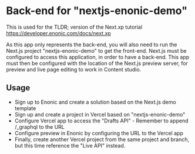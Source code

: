# Back-end for "nextjs-enonic-demo"

This is used for the TLDR; version of the Next.xp tutorial https://developer.enonic.com/docs/next.xp

As this app only represents the back-end, you will also need to run the Next.js project "nextjs-enonic-demo" to get the front-end.
Next.js must be configured to access this application, in order to have a back-end.
This app must then be configured with the location of the Next.js preview server, for preview and live page editing to work in Content studio.

## Usage

* Sign up to Enonic and create a solution based on the Next.js demo template
* Sign up and create a project in Vercel based on "nextjs-enonic-demo"
* Configure Vercel app to access the "Drafts API" - Remember to append /_graphql to the URL
* Configure preview in Enonic by configuring the URL to the Vercel app
* Finally, create another Vercel project from the same project and branch, but this time reference the "Live API" instead.
